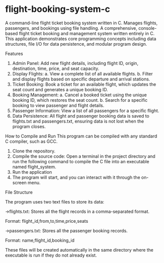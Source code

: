# flight-booking-system-c
A command-line flight ticket booking system written in C. Manages flights, passengers, and bookings using file handling.
A comprehensive, console-based flight ticket booking and management system written entirely in C. This application demonstrates core programming concepts including data structures, file I/O for data persistence, and modular program design.

Features
1. Admin Panel: Add new flight details, including flight ID, origin, destination, time, price, and seat capacity.
2. Display Flights:
    a. View a complete list of all available flights.
    b. Filter and display flights based on specific departure and arrival stations.
4. Ticket Booking: Book a ticket for an available flight, which updates the seat count and generates a unique booking ID.
5. Booking Management:
    a. Cancel a booked ticket using the unique booking ID, which restores the seat count.
    b. Search for a specific booking to view passenger and flight details.
6. Passenger Information: View a list of all passengers for a specific flight.
7. Data Persistence: All flight and passenger booking data is saved to flights.txt and passengers.txt, ensuring data is not lost when the program closes.


How to Compile and Run
This program can be compiled with any standard C compiler, such as GCC.

1. Clone the repository.
2. Compile the source code: Open a terminal in the project directory and run the following command to compile the C file into an executable named flight_system.
3. Run the application
4. The program will start, and you can interact with it through the on-screen menu.

File Structure

The program uses two text files to store its data:

->flights.txt: Stores all the flight records in a comma-separated format.

  Format: flight_id,from,to,time,price,seats

->passengers.txt: Stores all the passenger booking records.

  Format: name,flight_id,booking_id

These files will be created automatically in the same directory where the executable is run if they do not already exist.
